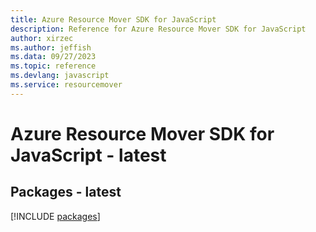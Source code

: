 ```yaml
---
title: Azure Resource Mover SDK for JavaScript
description: Reference for Azure Resource Mover SDK for JavaScript
author: xirzec
ms.author: jeffish
ms.data: 09/27/2023
ms.topic: reference
ms.devlang: javascript
ms.service: resourcemover
---
```

# Azure Resource Mover SDK for JavaScript - latest
## Packages - latest
[!INCLUDE [packages](resource-mover-index.md)]